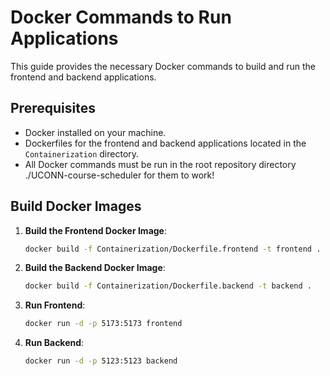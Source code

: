 # Docker Commands to Run Applications

This guide provides the necessary Docker commands to build and run the frontend and backend applications.

## Prerequisites
- Docker installed on your machine.
- Dockerfiles for the frontend and backend applications located in the `Containerization` directory.
- All Docker commands must be run in the root repository directory ./UCONN-course-scheduler for them to work!

## Build Docker Images

1. **Build the Frontend Docker Image**:
   ```bash
   docker build -f Containerization/Dockerfile.frontend -t frontend .
   
2. **Build the Backend Docker Image**:
   ```bash
   docker build -f Containerization/Dockerfile.backend -t backend .
   

3. **Run Frontend**:
   ```bash
   docker run -d -p 5173:5173 frontend
   

3. **Run Backend**:
   ```bash
   docker run -d -p 5123:5123 backend